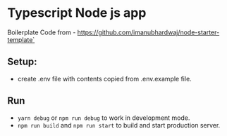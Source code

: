 # Typescript Node js app

Boilerplate Code from - https://github.com/imanubhardwaj/node-starter-template`

## Setup:


* create .env file with contents copied from .env.example file.

## Run

* ``yarn debug`` or ``npm run debug`` to work in development mode.
* ``npm run build`` and ``npm run start`` to build and start production server.
